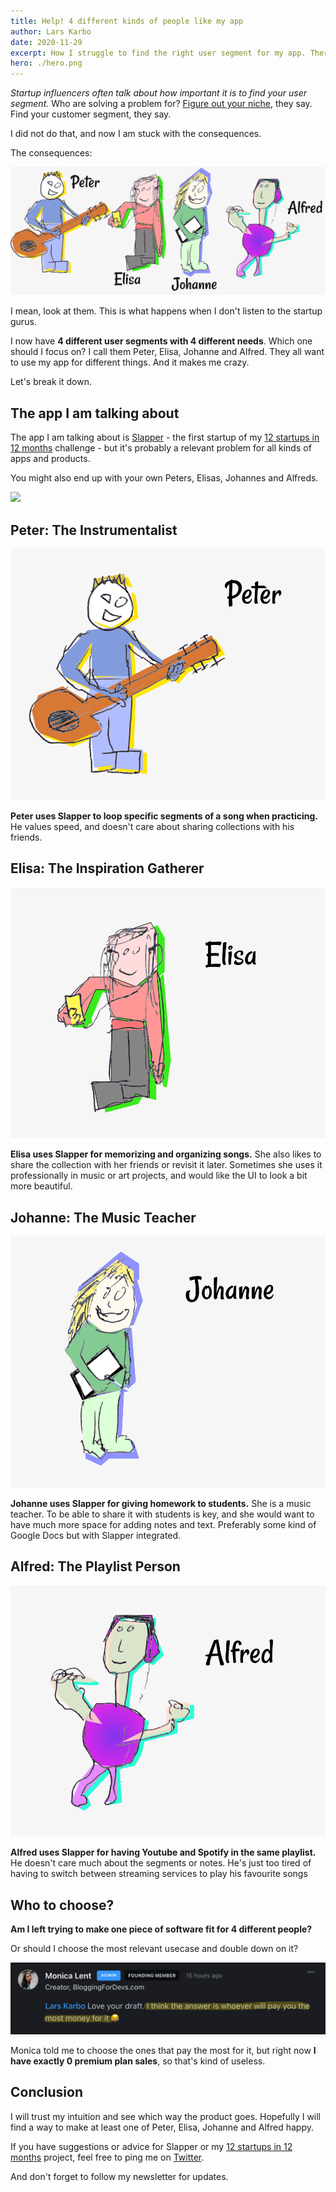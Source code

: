 ```yaml
---
title: Help! 4 different kinds of people like my app
author: Lars Karbo
date: 2020-11-29
excerpt: How I struggle to find the right user segment for my app. There are 4 different types of people that like it for different reasons.
hero: ./hero.png
---
```


*Startup influencers often talk about how important it is to find your user segment.* Who are solving a problem for? [Figure out your niche](https://thebootstrappedfounder.com/finding-a-market-to-build-a-saas/), they say. Find your customer segment, they say.

I did not do that, and now I am stuck with the consequences.

The consequences:

![](./4-users.png)

I mean, look at them. This is what happens when I don't listen to the startup gurus.

I now have **4 different user segments with 4 different needs**. Which one should I focus on? I call them Peter, Elisa, Johanne and Alfred. They all want to use my app for different things. And it makes me crazy.

Let's break it down.

## The app I am talking about

The app I am talking about is [Slapper](https://slapper.io) - the first startup of my [12 startups in 12 months](https://larskarbo.no/12-startups-12-months/) challenge - but it's probably a relevant problem for all kinds of apps and products.

You might also end up with your own Peters, Elisas, Johannes and Alfreds.

![](./slapper2.png)

## Peter: The Instrumentalist

![Dude with a guitar, looping a segment and practicing](./peter.png)

**Peter uses Slapper to loop specific segments of a song when practicing.** He values speed, and doesn't care about sharing collections with his friends.

## Elisa: The Inspiration Gatherer

![Drawing: Woman listening to music and taking notes.](./elisa.png)

**Elisa uses Slapper for memorizing and organizing songs.** She also likes to share the collection with her friends or revisit it later. Sometimes she uses it professionally in music or art projects, and would like the UI to look a bit more beautiful.

## Johanne: The Music Teacher

![Drawing: Woman listening to music and taking notes.](./johanne.png)

**Johanne uses Slapper for giving homework to students.** She is a music teacher. To be able to share it with students is key, and she would want to have much more space for adding notes and text. Preferably some kind of Google Docs but with Slapper integrated.

## Alfred: The Playlist Person

![Drawing: dude listening to music.](./alfred.png)

**Alfred uses Slapper for having Youtube and Spotify in the same playlist.** He doesn't care much about the segments or notes. He's just too tired of having to switch between streaming services to play his favourite songs

## Who to choose?

**Am I left trying to make one piece of software fit for 4 different people?**

Or should I choose the most relevant usecase and double down on it?

![](./monica-comment.png)

Monica told me to choose the ones that pay the most for it, but right now **I have exactly 0 premium plan sales**, so that's kind of useless.

## Conclusion

I will trust my intuition and see which way the product goes. Hopefully I will find a way to make at least one of Peter, Elisa, Johanne and Alfred happy.

If you have suggestions or advice for Slapper or my [12 startups in 12 months](https://larskarbo.no/12-startups-12-months/) project, feel free to ping me on [Twitter](https://twitter.com/larskarbo).

And don't forget to follow my newsletter for updates.